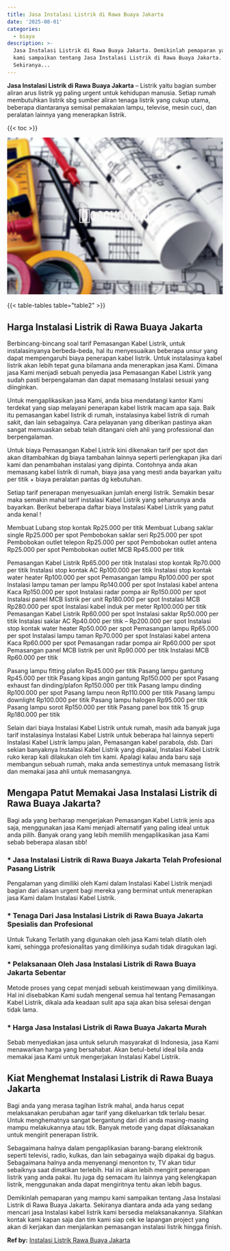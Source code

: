 ```yaml
---
title: Jasa Instalasi Listrik di Rawa Buaya Jakarta
date: '2025-08-01'
categories:
  - biaya
description: >-
  Jasa Instalasi Listrik di Rawa Buaya Jakarta. Demikinlah pemaparan yang mampu
  kami sampaikan tentang Jasa Instalasi Listrik di Rawa Buaya Jakarta.
  Sekiranya...
---
```


**Jasa Instalasi Listrik di Rawa Buaya Jakarta** – Listrik yaitu bagian sumber aliran arus listrik yg paling urgent untuk kehidupan manusia. Setiap rumah membutuhkan listrik sbg sumber aliran tenaga listrik yang cukup utama, beberapa diantaranya semisal pemakaian lampu, televise, mesin cuci, dan peralatan lainnya yang menerapkan listrik.

{{< toc >}}

![Jasa Instalasi Listrik di Rawa Buaya Jakarta](/images/instalasi-listrik-murah17.png)

{{< table-tables table="table2" >}}

## Harga Instalasi Listrik di Rawa Buaya Jakarta

Berbincang-bincang soal tarif Pemasangan Kabel Listrik, untuk instalasinyanya berbeda-beda, hal itu menyesuaikan beberapa unsur yang dapat mempengaruhi biaya penerapan kabel listrik. Untuk instalasinya kabel listrik akan lebih tepat guna bilamana anda menerapkan jasa Kami. Dimana jasa Kami menjadi sebuah penyedia jasa Pemasangan Kabel Listrik yang sudah pasti berpengalaman dan dapat memasang Instalasi sesuai yang diinginkan.

Untuk mengaplikasikan jasa Kami, anda bisa mendatangi kantor Kami terdekat yang siap melayani penerapan kabel listrik macam apa saja. Baik itu pemasangan kabel listrik di rumah, instalasinya kabel listrik di rumah sakit, dan lain sebagainya. Cara pelayanan yang diberikan pastinya akan sangat memuaskan sebab telah ditangani oleh ahli yang professional dan berpengalaman.

Untuk biaya Pemasangan Kabel Listrik kini dikenakan tarif per spot dan akan ditambahkan dg biaya tambahan lainnya seperti perlengkapan jika dari kami dan penambahan instalasi yang dipinta. Contohnya anda akan memasang kabel listrik di rumah, biaya jasa yang mesti anda bayarkan yaitu per titik + biaya peralatan pantas dg kebutuhan.

Setiap tarif penerapan menyesuaikan jumlah energi listrik. Semakin besar maka semakin mahal tarif instalasi Kabel Listrik yang seharusnya anda bayarkan. Berikut beberapa daftar biaya Instalasi Kabel Listrik yang patut anda kenal !

Membuat Lubang stop kontak Rp25.000 per titik Membuat Lubang saklar single Rp25.000 per spot Pembobokan saklar seri Rp25.000 per spot Pembobokan outlet telepon Rp25.000 per spot Pembobokan outlet antena Rp25.000 per spot Pembobokan outlet MCB Rp45.000 per titik

Pemasangan Kabel Listrik Rp65.000 per titik Instalasi stop kontak Rp70.000 per titik Instalasi stop kontak AC Rp100.000 per titik Instalasi stop kontak water heater Rp100.000 per spot Pemasangan lampu Rp100.000 per spot Instalasi lampu taman per lampu Rp140.000 per spot Instalasi kabel antena Kaca Rp150.000 per spot Instalasi radar pompa air Rp150.000 per spot Instalasi panel MCB listrik per unit Rp180.000 per spot Instalasi MCB Rp280.000 per spot Instalasi kabel induk per meter Rp100.000 per titik Pemasangan Kabel Listrik Rp60.000 per spot Instalasi saklar Rp50.000 per titik Instalasi saklar AC Rp40.000 per titik – Rp200.000 per spot Instalasi stop kontak water heater Rp50.000 per spot Pemasangan lampu Rp65.000 per spot Instalasi lampu taman Rp70.000 per spot Instalasi kabel antena Kaca Rp60.000 per spot Pemasangan radar pompa air Rp60.000 per spot Pemasangan panel MCB listrik per unit Rp90.000 per titik Instalasi MCB Rp60.000 per titik

Pasang lampu fitting plafon Rp45.000 per titik Pasang lampu gantung Rp45.000 per titik Pasang kipas angin gantung Rp150.000 per spot Pasang exhaust fan dinding/plafon Rp150.000 per titik Pasang lampu dinding Rp100.000 per spot Pasang lampu neon Rp110.000 per titik Pasang lampu downlight Rp100.000 per titik Pasang lampu halogen Rp95.000 per titik Pasang lampu sorot Rp150.000 per titik Pasang panel box titik 15 grup Rp180.000 per titik

Selain dari biaya Instalasi Kabel Listrik untuk rumah, masih ada banyak juga tarif instalasinya Instalasi Kabel Listrik untuk beberapa hal lainnya seperti Instalasi Kabel Listrik lampu jalan, Pemasangan kabel parabola, dsb. Dari sekian banyaknya Instalasi Kabel Listrik yang dipakai, Instalasi Kabel Listrik ruko kerap kali dilakukan oleh tim kami. Apalagi kalau anda baru saja membangun sebuah rumah, maka anda semestinya untuk memasang listrik dan memakai jasa ahli untuk memasangnya.

## Mengapa Patut Memakai Jasa Instalasi Listrik di Rawa Buaya Jakarta?

Bagi ada yang berharap mengerjakan Pemasangan Kabel Listrik jenis apa saja, menggunakan jasa Kami menjadi alternatif yang paling ideal untuk anda pilih. Banyak orang yang lebih memilih mengaplikasikan jasa Kami sebab beberapa alasan sbb!

### \* Jasa Instalasi Listrik di Rawa Buaya Jakarta Telah Profesional Pasang Listrik

Pengalaman yang dimiliki oleh Kami dalam Instalasi Kabel Listrik menjadi bagian dari alasan urgent bagi mereka yang berminat untuk menerapkan jasa Kami dalam Instalasi Kabel Listrik.

### \* Tenaga Dari Jasa Instalasi Listrik di Rawa Buaya Jakarta Spesialis dan Profesional

Untuk Tukang Terlatih yang digunakan oleh jasa Kami telah dilatih oleh kami, sehingga profesionalitas yang dimilikinya sudah tidak diragukan lagi.

### \* Pelaksanaan Oleh Jasa Instalasi Listrik di Rawa Buaya Jakarta Sebentar

Metode proses yang cepat menjadi sebuah keistimewaan yang dimilikinya. Hal ini disebabkan Kami sudah mengenal semua hal tentang Pemasangan Kabel Listrik, dikala ada keadaan sulit apa saja akan bisa selesai dengan tidak lama.

### \* Harga Jasa Instalasi Listrik di Rawa Buaya Jakarta Murah

Sebab menyediakan jasa untuk seluruh masyarakat di Indonesia, jasa Kami menawarkan harga yang bersahabat. Akan betul-betul ideal bila anda memakai jasa Kami untuk mengerjakan Instalasi Kabel Listrik.

## Kiat Menghemat Instalasi Listrik di Rawa Buaya Jakarta


Bagi anda yang merasa tagihan listrik mahal, anda harus cepat melaksanakan perubahan agar tarif yang dikeluarkan tdk terlalu besar. Untuk menghematnya sangat bergantung dari diri anda masing-masing mampu melakukannya atau tdk. Banyak metode yang dapat dilaksanakan untuk mengirit penerapan listrik.

Sebagaimana halnya dalam pengaplikasian barang-barang elektronik seperti televisi, radio, kulkas, dan lain sebagainya wajib dipakai dg bagus. Sebagaimana halnya anda menyenangi menonton tv, TV akan tidur sebaiknya saat dimatikan terlebih. Hal ini akan lebih mengirit penerapan listrik yang anda pakai. Itu juga dg semacam itu lainnya yang kelengkapan listrik, menggunakan anda dapat mengiritnya tentu akan lebih bagus.

Demikinlah pemaparan yang mampu kami sampaikan tentang Jasa Instalasi Listrik di Rawa Buaya Jakarta. Sekiranya diantara anda ada yang sedang mencari jasa Instalasi kabel listrik kami bersedia melaksanakannya. Silahkan kontak kami kapan saja dan tim kami siap cek ke lapangan project yang akan di kerjakan dan menjalankan pemasangan instalasi listrik hingga finish.

**Ref by:** [Instalasi Listrik Rawa Buaya Jakarta](https://id.wikipedia.org/wiki/Instalasi)
